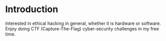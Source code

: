 # Introduction
Interested in ethical hacking in general, whether it is hardware or software. Enjoy doing CTF (Capture-The-Flag) cyber-security challenges in my free time.
